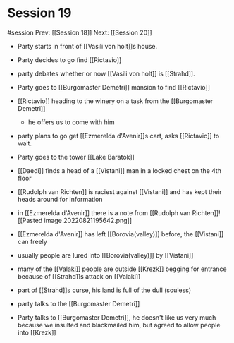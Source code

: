 # Session 19
#session
Prev: [[Session 18]]
Next: [[Session 20]]
- Party starts in front of [[Vasili von holt]]s house.
- Party decides to go find [[Rictavio]]
- party debates whether or now [[Vasili von holt]] is [[Strahd]].
- Party goes to [[Burgomaster Demetri]] mansion to find [[Rictavio]]
- [[Rictavio]] heading to the winery on a task from the [[Burgomaster Demetri]]
	- he offers us to come with him
- party plans to go get [[Ezmerelda d'Avenir]]s cart, asks [[Rictavio]] to wait.

- Party goes to the tower [[Lake Baratok]]
- [[Daedi]] finds a head of a [[Vistani]] man in a locked chest on the 4th floor
- [[Rudolph van Richten]] is raciest against [[Vistani]] and has kept their heads around for information
- in [[Ezmerelda d'Avenir]] there is a note from [[Rudolph van Richten]]![[Pasted image 20220821195642.png]]
- [[Ezmerelda d'Avenir]] has left [[Borovia(valley)]] before, the [[Vistani]] can freely
- usually people are lured into [[Borovia(valley)]] by [[Vistani]]
- many of the [[Valaki]] people are outside [[Krezk]] begging for entrance because of [[Strahd]]s attack on [[Valaki]]
- part of [[Strahd]]s curse, his land is full of the dull (souless)
- party talks to the [[Burgomaster Demetri]]
- Party talks to [[Burgomaster Demetri]], he doesn't like us very much because we insulted and blackmailed him, but agreed to allow people into [[Krezk]]